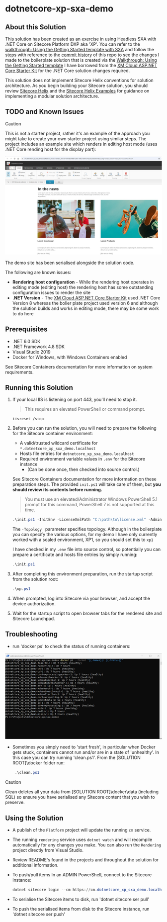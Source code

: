 # dotnetcore-xp-sxa-demo

## About this Solution
This solution has been created as an exercise in using Headless SXA with .NET Core on Sitecore Platform DXP aka 'XP'. You can refer to the [walkthrough: Using the Getting Started template with SXA](https://doc.sitecore.com/xp/en/developers/hd/latest/sitecore-headless-development/walkthrough--using-the-getting-started-template-with-sxa.html) and follow the steps with reference to the [commit history](https://github.com/seananthonycarter/dotnetcore-xp-sxa-demo/commits/master/) of this repo to see the changes I made to the boilerplate solution that is created via the [Walkthrough: Using the Getting Started template](https://doc.sitecore.com/xp/en/developers/hd/latest/sitecore-headless-development/walkthrough--using-the-getting-started-template.html)
I have borrowed from the  [XM Cloud ASP.NET Core Starter Kit](https://github.com/Sitecore/xmcloud-starter-dotnet) for the .NET Core solution changes required.


This solution does not implement Sitecore Helix conventions for
solution architecture. As you begin building your Sitecore solution,
you should review [Sitecore Helix](https://helix.sitecore.net/) and the
[Sitecore Helix Examples](https://sitecore.github.io/Helix.Examples/) for guidance
on implementing a modular solution architecture.





## TODO and Known Issues
> [!CAUTION]
> This is not a starter project, rather it's an example of the approach you might take to create your own starter project using similar steps. The project includes an example site which renders in editing host mode (uses .NET Core rending host for the display part): 

![Experience Editor](experience-editing.jpg?raw=true "Experience Editor with XM Cloud Demo")

The demo site has been serialised alongside the solution code.

The following are known issues:
- **Rendering host configuration** - While the rendering host operates in editing mode (editing host) the rendering host has some outstanding configuration issues to render the site
- **.NET Version** - The [XM Cloud ASP.NET Core Starter Kit](https://github.com/Sitecore/xmcloud-starter-dotnet) used .NET Core Version 8 whereas the bolier plate project used version 6 and although the solution builds and works in editing mode, there may be some work to do here


## Prerequisites
* .NET 6.0 SDK
* .NET Framework 4.8 SDK
* Visual Studio 2019
* Docker for Windows, with Windows Containers enabled

See Sitecore Containers documentation for more information on system requirements.

## Running this Solution
1. If your local IIS is listening on port 443, you'll need to stop it.
   > This requires an elevated PowerShell or command prompt.
   ```
   iisreset /stop
   ```

1. Before you can run the solution, you will need to prepare the following
   for the Sitecore container environment:
   * A valid/trusted wildcard certificate for `*.dotnetcore_xp_sxa_demo.localhost`
   * Hosts file entries for `dotnetcore_xp_sxa_demo.localhost`
   * Required environment variable values in `.env` for the Sitecore instance
     * (Can be done once, then checked into source control.)

   See Sitecore Containers documentation for more information on these
   preparation steps. The provided `init.ps1` will take care of them,
   but **you should review its contents before running.**

   > You must use an elevated/Administrator Windows PowerShell 5.1 prompt for
   > this command, PowerShell 7 is not supported at this time.

    ```ps1
    .\init.ps1 -InitEnv -LicenseXmlPath "C:\path\to\license.xml" -AdminPassword "DesiredAdminPassword" -Topology xp1
    ```
    The ```-Topology ``` parameter specifies topology. Although in the boilerplate you can specify the various options, for my demo I have only currently worked with a scaled environment, XP1, so you should set this to ```xp1```

    I have checked in my `.env` file into source control, so potentially you
    can prepare a certificate and hosts file entries by simply running:

    ```ps1
    .\init.ps1
    ```

1. After completing this environment preparation, run the startup script
   from the solution root:
    ```ps1
    .\up.ps1
    ```

1. When prompted, log into Sitecore via your browser, and
   accept the device authorization.

1. Wait for the startup script to open browser tabs for the rendered site
   and Sitecore Launchpad.

## Troubleshooting
* run 'docker ps' to check the status of running containers:

![Check status of running containers](check-status-of-running-containers.jpg?raw=true "Check status of running containers")

* Sometimes you simply need to 'start fresh', in particular when Docker gets stuck, containers cannot run and/or are in a state of 'unhealthy'. In this case you can try running 'clean.ps1'. From the [SOLUTION ROOT]\docker folder run:

   ```ps1
    .\clean.ps1
   ```
> [!CAUTION]
> Clean deletes all your data from [SOLUTION ROOT]\docker\data (including SQL) so ensure you have serialised any Sitecore content that you wish to preserve. 


## Using the Solution
* A publish of the `Platform` project will update the running `cm` service.
* The running `rendering` service uses `dotnet watch` and will recompile
  automatically for any changes you make. You can also run the `Rendering`
  project directly from Visual Studio.
* Review README's found in the projects and throughout the solution
  for additional information.
* To push/pull items In an ADMIN PowerShell, connect to the Sitecore instance:

    ```ps1
    dotnet sitecore login --cm https://cm.dotnetcore_xp_sxa_demo.localhost/ --auth https://id.dotnetcore_xp_sxa_demo.localhost --allow-write true
    ```


* To serialise the Sitecore items to disk, run 'dotnet sitecore ser pull'
* To push the serialised items from disk to the Sitecore instance, run 'dotnet sitecore ser push'